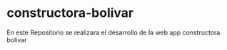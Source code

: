 # constructora-bolivar
En este Repositorio se realizara el desarrollo de la web app constructora bolivar
